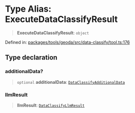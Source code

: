 # Type Alias: ExecuteDataClassifyResult

> **ExecuteDataClassifyResult**: `object`

Defined in: [packages/tools/geoda/src/data-classify/tool.ts:176](https://github.com/GeoDaCenter/openassistant/blob/0a6a7e7306d75a25dc968b3117f04cb7bd613bec/packages/tools/geoda/src/data-classify/tool.ts#L176)

## Type declaration

### additionalData?

> `optional` **additionalData**: [`DataClassifyAdditionalData`](DataClassifyAdditionalData.md)

### llmResult

> **llmResult**: [`DataClassifyLlmResult`](DataClassifyLlmResult.md)
